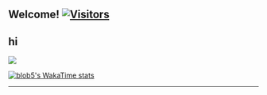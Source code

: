 <!---
Credit to
https://github.com/RussellDash332
https://github.com/anuraghazra/github-readme-stats
-->


<h2>Welcome! <a href="https://github.com/blob5"> <img src="https://komarev.com/ghpvc/?username=blob5" alt="Visitors"></a></h2>

hi
---

![](https://emojis.slackmojis.com/emojis/images/1643514974/10003/catjam.gif?1643514974)


[![blob5's WakaTime stats](https://github-readme-stats.vercel.app/api/wakatime?username=blob5&layout=compact&theme=react&title_color=dd58c1&custom_title=My%20Wakatime%20Stats)](https://github.com/anuraghazra/github-readme-stats)

---
